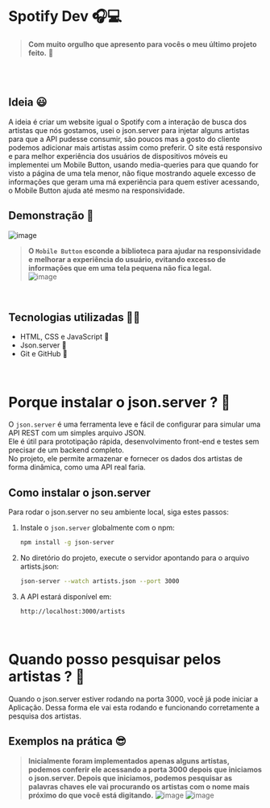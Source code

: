 # Spotify Dev 🎧💻

> **Com muito orgulho que apresento para vocês o meu último projeto feito.** 🎉
<br>
<br>

## Ideia 😃
A ideia é criar um website igual o Spotify com a interação de busca dos artistas que nós gostamos, usei o json.server para injetar alguns artistas para que a API pudesse consumir, são poucos mas a gosto do cliente podemos adicionar mais artistas assim como preferir.
O site está responsivo e para melhor experiência dos usuários de dispositivos móveis eu implementei um Mobile Button, usando media-queries para que quando for visto a página de uma tela menor, não fique mostrando aquele excesso de informações que geram uma má experiência para quem estiver acessando, o Mobile Button ajuda até mesmo na responsividade.
<br>

## Demonstração 👀
![image](https://github.com/user-attachments/assets/eabf8f6d-8cce-44c2-a7bc-398b56e780d0)
<br>
> **O `Mobile Button` esconde a biblioteca para ajudar na responsividade e melhorar a experiência do usuário, evitando excesso de informações que em uma tela pequena não fica legal.** <br>
![image](https://github.com/user-attachments/assets/a73d31fc-19ab-4a4c-8f5f-769390e59da5)
<br>

## Tecnologias utilizadas 👨‍💻

- HTML, CSS e JavaScript 🎨  
- Json.server 📡  
- Git e GitHub 🐙
<br>

# Porque instalar o json.server ? 🤔

O `json.server` é uma ferramenta leve e fácil de configurar para simular uma API REST com um simples arquivo JSON.  
Ele é útil para prototipação rápida, desenvolvimento front-end e testes sem precisar de um backend completo.  
No projeto, ele permite armazenar e fornecer os dados dos artistas de forma dinâmica, como uma API real faria.

## Como instalar o json.server 

Para rodar o json.server no seu ambiente local, siga estes passos:

1. Instale o `json.server` globalmente com o npm:
   ```sh
   npm install -g json-server

2. No diretório do projeto, execute o servidor apontando para o arquivo artists.json:
   ```sh
   json-server --watch artists.json --port 3000
   
3. A API estará disponível em:
   ```sh
   http://localhost:3000/artists
<br>

# Quando posso pesquisar pelos artistas ? 🤔

Quando o json.server estiver rodando na porta 3000, você já pode iniciar a Aplicação.
Dessa forma ele vai esta rodando e funcionando corretamente a pesquisa dos artistas.
<br>

##  Exemplos na prática 😎

> **Inicialmente foram implementados apenas alguns artistas, podemos conferir ele acessando a porta 3000 depois que iniciamos o  json.server.
> Depois que iniciamos, podemos pesquisar as palavras chaves ele vai procurando os artistas com o nome mais próximo do que você está digitando.**
![image](https://github.com/user-attachments/assets/a690a757-fe95-4f8b-a146-d00fd33e5970)
![image](https://github.com/user-attachments/assets/2475c8b7-cfae-4abf-aea3-5ea8174cd60e)

